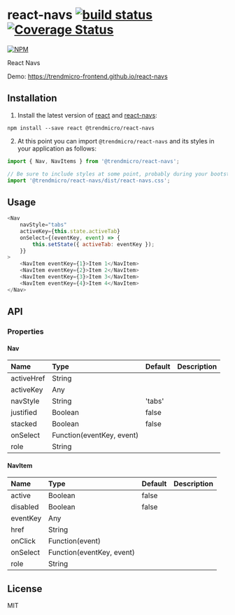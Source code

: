 # react-navs [![build status](https://travis-ci.org/trendmicro-frontend/react-navs.svg?branch=master)](https://travis-ci.org/trendmicro-frontend/react-navs) [![Coverage Status](https://coveralls.io/repos/github/trendmicro-frontend/react-navs/badge.svg?branch=master)](https://coveralls.io/github/trendmicro-frontend/react-navs?branch=master)

[![NPM](https://nodei.co/npm/@trendmicro/react-navs.png?downloads=true&stars=true)](https://nodei.co/npm/@trendmicro/react-navs/)

React Navs

Demo: https://trendmicro-frontend.github.io/react-navs

## Installation

1. Install the latest version of [react](https://github.com/facebook/react) and [react-navs](https://github.com/trendmicro-frontend/react-navs):

  ```
  npm install --save react @trendmicro/react-navs
  ```

2. At this point you can import `@trendmicro/react-navs` and its styles in your application as follows:

  ```js
  import { Nav, NavItems } from '@trendmicro/react-navs';

  // Be sure to include styles at some point, probably during your bootstraping
  import '@trendmicro/react-navs/dist/react-navs.css';
  ```

## Usage

```js
<Nav
    navStyle="tabs"
    activeKey={this.state.activeTab}
    onSelect={(eventKey, event) => {
        this.setState({ activeTab: eventKey });
    }}
>
    <NavItem eventKey={1}>Item 1</NavItem>
    <NavItem eventKey={2}>Item 2</NavItem>
    <NavItem eventKey={3}>Item 3</NavItem>
    <NavItem eventKey={4}>Item 4</NavItem>
</Nav>
```

## API

### Properties

#### Nav

<table>
  <thead>
    <tr>
      <th align="left">Name</th>
      <th align="left">Type</th>
      <th align="left">Default</th>
      <th align="left">Description</th>
    </tr>
  </thead>
  <tbody>
    <tr>
      <td>activeHref</td>
      <td>String</td>
      <td></td>
      <td></td>
    </tr>
    <tr>
      <td>activeKey</td>
      <td>Any</td>
      <td></td>
      <td></td>
    </tr>
    <tr>
      <td>navStyle</td>
      <td>String</td>
      <td>'tabs'</td>
      <td></td>
    </tr>
    <tr>
      <td>justified</td>
      <td>Boolean</td>
      <td>false</td>
      <td></td>
    </tr>
    <tr>
      <td>stacked</td>
      <td>Boolean</td>
      <td>false</td>
      <td></td>
    </tr>
    <tr>
      <td>onSelect</td>
      <td>Function(eventKey, event)</td>
      <td></td>
      <td></td>
    </tr>
    <tr>
      <td>role</td>
      <td>String</td>
      <td></td>
      <td></td>
    </tr>
  </tbody>
</table>

#### NavItem

<table>
  <thead>
    <tr>
      <th align="left">Name</th>
      <th align="left">Type</th>
      <th align="left">Default</th>
      <th align="left">Description</th>
    </tr>
  </thead>
  <tbody>
    <tr>
      <td>active</td>
      <td>Boolean</td>
      <td>false</td>
      <td></td>
    </tr>
    <tr>
      <td>disabled</td>
      <td>Boolean</td>
      <td>false</td>
      <td></td>
    </tr>
    <tr>
      <td>eventKey</td>
      <td>Any</td>
      <td></td>
      <td></td>
    </tr>
    <tr>
      <td>href</td>
      <td>String</td>
      <td></td>
      <td></td>
    </tr>
    <tr>
      <td>onClick</td>
      <td>Function(event)</td>
      <td></td>
      <td></td>
    </tr>
    <tr>
      <td>onSelect</td>
      <td>Function(eventKey, event)</td>
      <td></td>
      <td></td>
    </tr>
    <tr>
      <td>role</td>
      <td>String</td>
      <td></td>
      <td></td>
    </tr>
  </tbody>
</table>

## License

MIT
